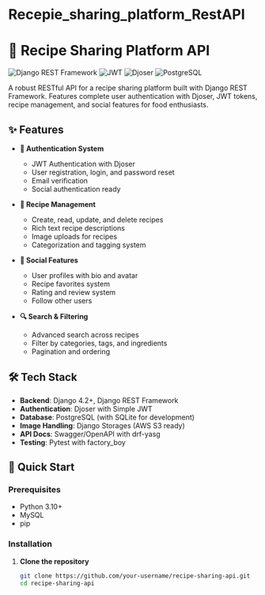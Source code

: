 # Recepie_sharing_platform_RestAPI

# 🍳 Recipe Sharing Platform API

![Django REST Framework](https://img.shields.io/badge/DJANGO-REST-ff1709?style=for-the-badge&logo=django&logoColor=white&color=ff1709&labelColor=gray)
![JWT](https://img.shields.io/badge/JWT-black?style=for-the-badge&logo=JSON%20web%20tokens)
![Djoser](https://img.shields.io/badge/Djoser-2.0-blue?style=for-the-badge)
![PostgreSQL](https://img.shields.io/badge/MySQL-316192?style=for-the-badge&logo=mysql&logoColor=white)

A robust RESTful API for a recipe sharing platform built with Django REST Framework. Features complete user authentication with Djoser, JWT tokens, recipe management, and social features for food enthusiasts.

## ✨ Features

- **🔐 Authentication System**
  - JWT Authentication with Djoser
  - User registration, login, and password reset
  - Email verification
  - Social authentication ready

- **📝 Recipe Management**
  - Create, read, update, and delete recipes
  - Rich text recipe descriptions
  - Image uploads for recipes
  - Categorization and tagging system

- **👥 Social Features**
  - User profiles with bio and avatar
  - Recipe favorites system
  - Rating and review system
  - Follow other users

- **🔍 Search & Filtering**
  - Advanced search across recipes
  - Filter by categories, tags, and ingredients
  - Pagination and ordering

## 🛠️ Tech Stack

- **Backend**: Django 4.2+, Django REST Framework
- **Authentication**: Djoser with Simple JWT
- **Database**: PostgreSQL (with SQLite for development)
- **Image Handling**: Django Storages (AWS S3 ready)
- **API Docs**: Swagger/OpenAPI with drf-yasg
- **Testing**: Pytest with factory_boy

## 🚀 Quick Start

### Prerequisites
- Python 3.10+
- MySQL
- pip

### Installation

1. **Clone the repository**
   ```bash
   git clone https://github.com/your-username/recipe-sharing-api.git
   cd recipe-sharing-api
